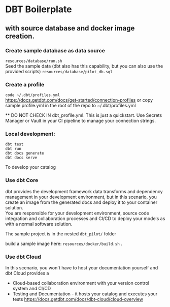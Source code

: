 # DBT Boilerplate 
## with source database and docker image creation.  

### Create sample database as data source 
`resources/database/run.sh`  
Seed the sample data (dbt also has this capability, but you can also use the provided scripts)
`resources/database/pilot_db.sql`

### Create a profile 
`code ~/.dbt/profiles.yml`  
https://docs.getdbt.com/docs/get-started/connection-profiles 
or copy sample profile.yml in the root of the repo to ~/.dbt/profiles.yml 
  
** DO NOT CHECK IN dbt_profile.yml.  This is just a quickstart.  Use Secrets Manager or Vault in your CI pipeline to manage your connection strings.
  
### Local development:  
`dbt test`  
`dbt run`  
`dbt docs generate`  
`dbt docs serve`  

To develop your catalog

### Use dbt Core
dbt provides the development framework data transforms and dependency management in your development environment, but in this scenario, you create an image from the generated docs and deploy it to your container solution.  
You are responsible for your development environment, source code integration and collaboration processes and CI/CD to deploy your models as with a normal software solution.

The sample project is in the nested `dbt_pilot/` folder

build a sample image here:  `resources/docker/build.sh` . 
  
### Use dbt Cloud 
In this scenario, you won't have to host your documentation yourself and dbt Cloud provides a  
* Cloud-based collaboration environment with your version control system and CI/CD 
* Testing and Documentation - it hosts your catalog and executes your tests
https://docs.getdbt.com/docs/dbt-cloud/cloud-overview

